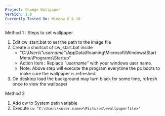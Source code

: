 ```yaml
---
Project: Change Wallpaper 
Version: 1.0
Currently Tested On: Window 8 & 10
---
```

Method 1 : Steps to set wallpaper
1. Edit cw_start.bat to set the path to the image file 
2. Create a shortcut of cw_start.bat inside 
   - "C:\Users\\*"username"*\AppData\Roaming\Microsoft\Windows\Start Menu\Programs\Startup"
   - Action Item : Replace *"username"* with your windows user name. 
   - Note: Above step will execute the program everytime the pc boots to make sure the wallpaper is refreshed.
3. On desktop load the background may turn black for some time, refresh once to view the wallpaper

Method 2
1. Add cw to System path variable
2. Execute ```cw "C:\Users\<user.name>\Pictures\<wallpaperfile>"```
